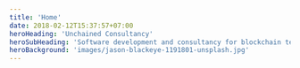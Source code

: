 ```yaml
---
title: 'Home'
date: 2018-02-12T15:37:57+07:00
heroHeading: 'Unchained Consultancy'
heroSubHeading: 'Software development and consultancy for blockchain technology'
heroBackground: 'images/jason-blackeye-1191801-unsplash.jpg'
---
```

